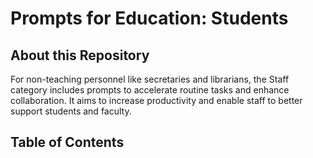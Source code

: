 # Prompts for Education: Students


## About this Repository
For non-teaching personnel like secretaries and librarians, the Staff category includes prompts to accelerate routine tasks and enhance collaboration. It aims to increase productivity and enable staff to better support students and faculty.

## Table of Contents